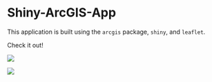 # Shiny-ArcGIS-App

This application is built using the ```arcgis``` package, ```shiny```, and ```leaflet```.

Check it out!

![](https://github.com/EsriPS/arcgis-api-for-r/blob/main/shiny_nj.png)

![](https://github.com/EsriPS/arcgis-api-for-r/blob/main/shiny_traffic_collisions.png)
